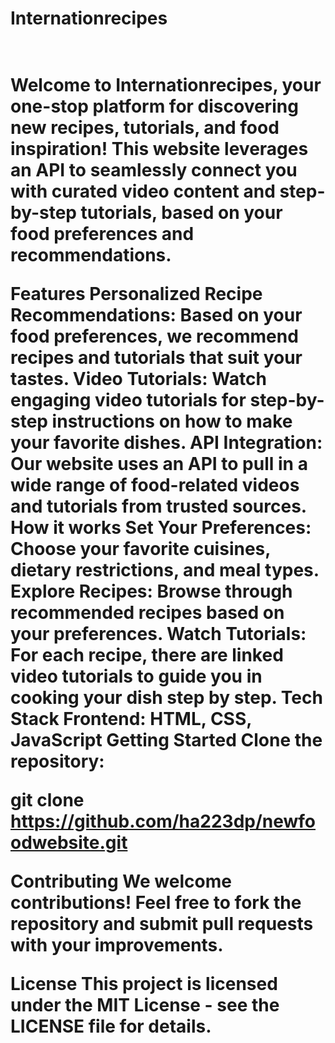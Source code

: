 <h1>Internationrecipes<h1>
<br>  
Welcome to Internationrecipes, your one-stop platform for discovering new recipes, tutorials, and food inspiration! This website leverages an API to seamlessly connect you with curated video content and step-by-step tutorials, based on your food preferences and recommendations.

Features Personalized Recipe Recommendations: Based on your food preferences, we recommend recipes and tutorials that suit your tastes. Video Tutorials: Watch engaging video tutorials for step-by-step instructions on how to make your favorite dishes. API Integration: Our website uses an API to pull in a wide range of food-related videos and tutorials from trusted sources. How it works Set Your Preferences: Choose your favorite cuisines, dietary restrictions, and meal types. Explore Recipes: Browse through recommended recipes based on your preferences. Watch Tutorials: For each recipe, there are linked video tutorials to guide you in cooking your dish step by step. Tech Stack Frontend: HTML, CSS, JavaScript Getting Started Clone the repository:

git clone https://github.com/ha223dp/newfoodwebsite.git

Contributing We welcome contributions! Feel free to fork the repository and submit pull requests with your improvements.

License This project is licensed under the MIT License - see the LICENSE file for details.
